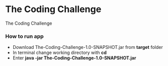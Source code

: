# The Coding Challenge
 The Coding Challenge
 
### How to run app

* Download The-Coding-Challenge-1.0-SNAPSHOT.jar from **target** folder
* In terminal change working directory with **cd**
* Enter **java -jar The-Coding-Challenge-1.0-SNAPSHOT.jar** 
